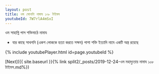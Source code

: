 ```yaml
---
layout: post
title: ওম সোনাটা নামায ১০৮ টাইমস
youtubeId: 7W7rlA4mSxI
---
```

 
 
 ওম সাহাগ্নি পাস শক্তিমাঠে নামায  
 
 -  যার কাছে সাথগনি (একশ লোককে হত্যা করতে সক্ষম) পাশা শক্তি ইত্যাদি নামে একটি অস্ত্র রয়েছে 
 
  
 
  
 
 
 
 
 
 


{% include youtubePlayer.html id=page.youtubeId %}
 
[Next]({{ site.baseurl }}{% link  split2/_posts/2019-12-24-ওম মহাদ্যুতায় নামায ১০৮ টাইমস.md%})
 
